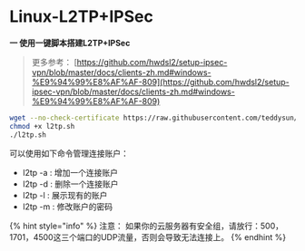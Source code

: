 # Linux-L2TP+IPSec

**一 使用一键脚本搭建L2TP+IPSec**

> 更多参考： [https://github.com/hwdsl2/setup-ipsec-vpn/blob/master/docs/clients-zh.md#windows-%E9%94%99%E8%AF%AF-809](https://github.com/hwdsl2/setup-ipsec-vpn/blob/master/docs/clients-zh.md#windows-%E9%94%99%E8%AF%AF-809)

```bash
wget --no-check-certificate https://raw.githubusercontent.com/teddysun/across/master/l2tp.sh
chmod +x l2tp.sh
./l2tp.sh
```

可以使用如下命令管理连接账户：

* l2tp -a : 增加一个连接账户
* l2tp -d : 删除一个连接账户
* l2tp -l : 展示现有的账户
* l2tp -m : 修改账户的密码

{% hint style="info" %}
注意： 如果你的云服务器有安全组，请放行：500，1701，4500这三个端口的UDP流量，否则会导致无法连接上。
{% endhint %}
